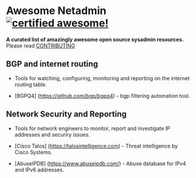 <!--
  Title: Awesome Netadmin
  Description: A curated list of amazingly awesome open source netadmin resources.
  Author: `Luke`
  -->

# Awesome Netadmin [![certified awesome!](https://cdn.rawgit.com/sindresorhus/awesome/d7305f38d29fed78fa85652e3a63e154dd8e8829/media/badge.svg)](https://github.com/sindresorhus/awesome)

**A curated list of amazingly awesome open source sysadmin resources.** Please read [CONTRIBUTING](./.github/CONTRIBUTING.md)

## BGP and internet routing

* Tools for watching, configuring, monitoring and reporting on the internet routing table.

* [BGPQ4] (https://github.com/bgp/bgpq4) - bgp filtering automation tool.

## Network Security and Reporting

* Tools for network engineers to monitor, report and investigate IP addresses and securiry issues.

* [Cisco Talos] (https://talosintelligence.com) - Threat intelligence by Cisco Systems.
* [AbuseIPDB] (https://www.abuseipdb.com/) - Abuse database for IPv4 and IPv6 addresses.
